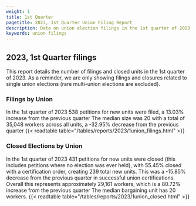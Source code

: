 ```yaml
---
weight: 1
title: 1st Quarter
pagetitle: 2023, 1st Quarter Union Filing Report
description: Data on union election filings in the 1st quarter of 2023
keywords: union filings
---
```


## 2023, 1st Quarter filings

This report details the number of filings and closed units in the 1st quarter of 2023. As a reminder, we are only showing filings and closures related to single union elections (rare multi-union elections are excluded).

### Filings by Union
In the 1st quarter of 2023 538 petitions for new units were filed, a 13.03% increase from the previous quarter The median size was 20 with a total of 35,048 workers across all units, a -32.95% decrease from the previous quarter
{{< readtable table="/tables/reports/2023/1union_filings.html" >}}

### Closed Elections by Union
In the 1st quarter of 2023 431 petitions for new units were closed (this includes petitions where no election was ever held), with 55.45% closed with a certification order, creating 239 total new units. This was a -15.85% decrease from the previous quarter in successful union certifications. Overall this represents approximately 29,161 workers, which is a 80.72% increase from the previous quarter The median bargaining unit has 20 workers.
{{< readtable table="/tables/reports/2023/1union_closed.html" >}}
